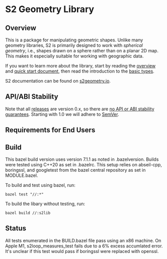 
# S2 Geometry Library

## Overview

This is a package for manipulating geometric shapes. Unlike many geometry
libraries, S2 is primarily designed to work with _spherical geometry_, i.e.,
shapes drawn on a sphere rather than on a planar 2D map. This makes it
especially suitable for working with geographic data.

If you want to learn more about the library, start by reading the
[overview](http://s2geometry.io/about/overview) and [quick start
document](http://s2geometry.io/devguide/cpp/quickstart), then read the
introduction to the [basic types](http://s2geometry.io/devguide/basic_types).

S2 documentation can be found on [s2geometry.io](http://s2geometry.io).

## API/ABI Stability

Note that all [releases](https://github.com/google/s2geometry/releases) are
version 0.x, so there are
[no API or ABI stability guarantees](https://semver.org/#spec-item-4).
Starting with 1.0 we will adhere to [SemVer](https://semver.org/).

## Requirements for End Users

## Build

This bazel build version uses version 7.1.1 as noted in .bazelversion. Builds 
were tested using C++20 as set in .bazelrc. This setup relies on abseil-cpp, boringssl, and googletest from the bazel central repository as set in MODULE.bazel.

To build and test using bazel, run:

`bazel test "//:*"`

To build the libary without testing, run:

`bazel build //:s2lib`

## Status

All tests enumerated in the BUILD.bazel file pass using an x86 machine. On Apple M1, s2loop_measures_test fails due to a 6% excess accumlated error. It's unclear if this test would pass if boringssl were replaced with openssl.
